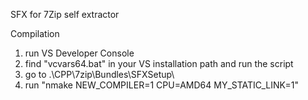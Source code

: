 SFX for 7Zip self extractor

Compilation
1) run VS Developer Console
2) find "vcvars64.bat" in your VS installation path and run the script
3) go to .\CPP\7zip\Bundles\SFXSetup\
4) run "nmake NEW_COMPILER=1 CPU=AMD64 MY_STATIC_LINK=1"